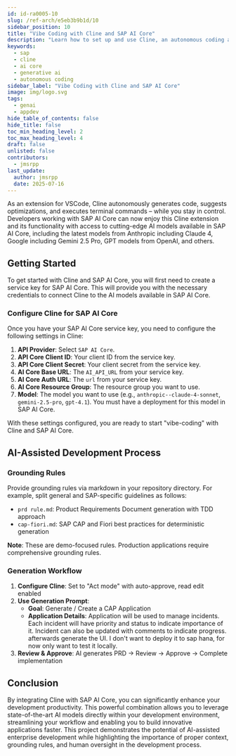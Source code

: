 ```yaml
---
id: id-ra0005-10
slug: /ref-arch/e5eb3b9b1d/10
sidebar_position: 10
title: "Vibe Coding with Cline and SAP AI Core"
description: "Learn how to set up and use Cline, an autonomous coding agent, with SAP AI Core to accelerate your development workflows."
keywords:
  - sap
  - cline
  - ai core
  - generative ai
  - autonomous coding
sidebar_label: "Vibe Coding with Cline and SAP AI Core"
image: img/logo.svg
tags:
  - genai
  - appdev
hide_table_of_contents: false
hide_title: false
toc_min_heading_level: 2
toc_max_heading_level: 4
draft: false
unlisted: false
contributors:
  - jmsrpp
last_update:
  author: jmsrpp
  date: 2025-07-16
---
```


As an extension for VSCode, Cline autonomously generates code, suggests optimizations, and executes terminal commands – while you stay in control. Developers working with SAP AI Core can now enjoy this Cline extension and its functionality with access to cutting-edge AI models available in SAP AI Core, including the latest models from Anthropic including Claude 4, Google including Gemini 2.5 Pro, GPT models from OpenAI, and others.

## Getting Started

To get started with Cline and SAP AI Core, you will first need to create a service key for SAP AI Core. This will provide you with the necessary credentials to connect Cline to the AI models available in SAP AI Core.

### Configure Cline for SAP AI Core

Once you have your SAP AI Core service key, you need to configure the following settings in Cline:

1.  **API Provider**: Select `SAP AI Core`.
2.  **API Core Client ID**: Your client ID from the service key.
3.  **API Core Client Secret**: Your client secret from the service key.
4.  **AI Core Base URL**: The `AI_API_URL` from your service key.
5.  **AI Core Auth URL**: The `url` from your service key.
6.  **AI Core Resource Group**: The resource group you want to use.
7.  **Model**: The model you want to use (e.g., `anthropic--claude-4-sonnet`, `gemini-2.5-pro`, `gpt-4.1`). You must have a deployment for this model in SAP AI Core.

With these settings configured, you are ready to start "vibe-coding" with Cline and SAP AI Core.

## AI-Assisted Development Process

### Grounding Rules

Provide grounding rules via markdown in your repository directory. For example, split general and SAP-specific guidelines as follows:

*   `prd rule.md`: Product Requirements Document generation with TDD approach
*   `cap-fiori.md`: SAP CAP and Fiori best practices for deterministic generation

**Note**: These are demo-focused rules. Production applications require comprehensive grounding rules.

### Generation Workflow

1.  **Configure Cline**: Set to "Act mode" with auto-approve, read edit enabled
2.  **Use Generation Prompt**:
    *   **Goal**: Generate / Create a CAP Application
    *   **Application Details**: Application will be used to manage incidents. Each incident will have priority and status to indicate importance of it. Incident can also be updated with comments to indicate progress. afterwards generate the UI. I don't want to deploy it to sap hana, for now only want to test it locally.
3.  **Review & Approve**: AI generates PRD → Review → Approve → Complete implementation

## Conclusion

By integrating Cline with SAP AI Core, you can significantly enhance your development productivity. This powerful combination allows you to leverage state-of-the-art AI models directly within your development environment, streamlining your workflow and enabling you to build innovative applications faster. This project demonstrates the potential of AI-assisted enterprise development while highlighting the importance of proper context, grounding rules, and human oversight in the development process.
